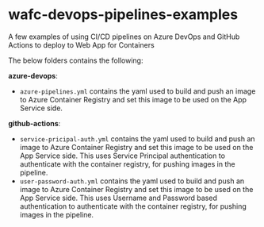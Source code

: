 # wafc-devops-pipelines-examples
A few examples of using CI/CD pipelines on Azure DevOps and GitHub Actions to deploy to Web App for Containers

The below folders contains the following:

**azure-devops**:
- `azure-pipelines.yml` contains the yaml used to build and push an image to Azure Container Registry and set this image to be used on the App Service side.

**github-actions**:
- `service-pricipal-auth.yml` contains the yaml used to build and push an image to Azure Container Registry and set this image to be used on the App Service side. This uses Service Principal authentication to authenticate with the container registry, for pushing images in the pipeline.
- `user-password-auth.yml` contains the yaml used to build and push an image to Azure Container Registry and set this image to be used on the App Service side. This uses Username and Password based authentication to authenticate with the container registry, for pushing images in the pipeline.

